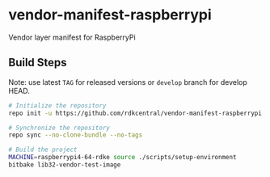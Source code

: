 # vendor-manifest-raspberrypi
Vendor layer manifest for RaspberryPi

## Build Steps
Note: use latest `TAG` for released versions or `develop` branch for develop HEAD.
```bash
# Initialize the repository
repo init -u https://github.com/rdkcentral/vendor-manifest-raspberrypi.git -m raspberrypi4-64.xml -b develop

# Synchronize the repository
repo sync --no-clone-bundle --no-tags

# Build the project
MACHINE=raspberrypi4-64-rdke source ./scripts/setup-environment
bitbake lib32-vendor-test-image
```